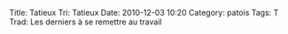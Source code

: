 Title: Tatieux
Tri: Tatieux
Date: 2010-12-03 10:20
Category: patois
Tags: T
Trad: Les derniers à se remettre au travail
